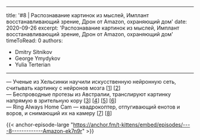 
---
title: '#8 | Распознавание картинок из мыслей, Имплант восстанавливающий зрение, Дрон от Amazon, охраняющий дом'
date: 2020-09-26
excerpt: 'Распознавание картинок из мыслей, Имплант восстанавливающий зрение, Дрон от Amazon, охраняющий дом'
timeToRead: 0
authors:
  - Dmitry Sitnikov
  - George Ymydykov
  - Yulia Terterian
---

— Ученые из Хельсинки научили искусственную нейронную сеть, считывать картинку с нейронов мозга [[1](https://neurosciencenews.com/thought-image-ai-17058/)] [[2](https://www.nature.com/articles/s41598-020-71287-1)]<br/>
— Беспроводные протезы из Австралии, транслируют картинку напрямую в зрительную кору [[3](https://mondestuff.com/til/doctors-are-preparing-to-implant-the-worlds-first-human-bionic-eye/)] [[4](https://www.monash.edu/bioniceye/technology)] [[5](http://150.162.46.34:8080/embc-2015/papers/02640713.pdf)] [[6](https://neuralink.com/approach/)]<br/>
— Ring Always Home Cam — квадрокоптер, отпугивающий енотов и воров, и снимающий их на камеру [[7](https://www.wired.com/story/ring-always-home-cam/)] [[8](https://mashable.com/article/amazon-ring-ai-privacy-videos/)]

{{< anchor-episode-large "https://anchor.fm/t-kittens/embed/episodes/----8-------------Amazon-ek7n9r" >}}
